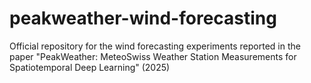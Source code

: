 # peakweather-wind-forecasting
Official repository for the wind forecasting experiments reported in the paper "PeakWeather: MeteoSwiss Weather Station Measurements for Spatiotemporal Deep Learning" (2025)

